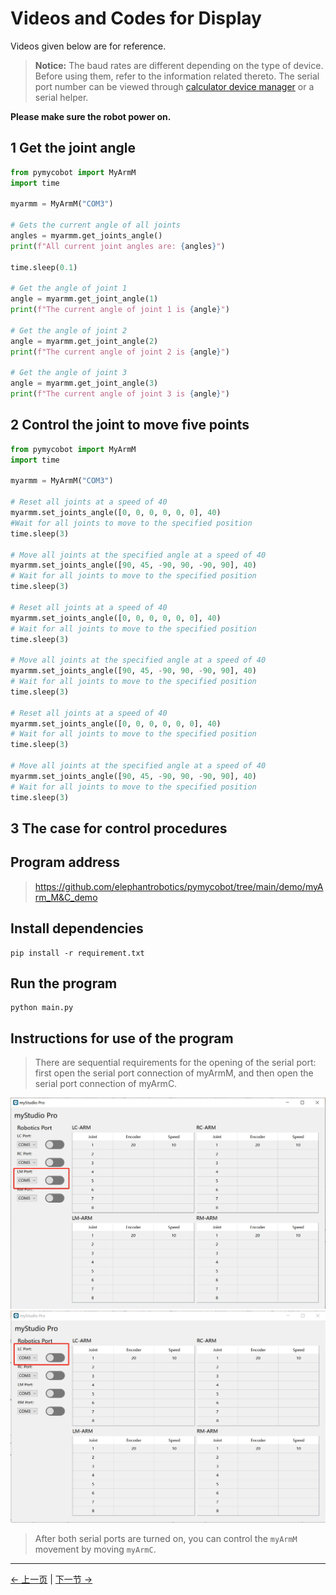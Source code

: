 # Videos and Codes for Display

Videos given below are for reference.

>  **Notice:** The baud rates are different depending on the type of device. Before using them, refer to the information related thereto. The serial port number can be viewed through [calculator device manager](https://docs.elephantrobotics.com/docs/gitbook-en/4-BasicApplication/4.1-myStudio/4.1.1-myStudio_download_driverinstalled.html#4113-how-to-distinguish-between-cp210x-chip-and-cp34x-chip) or a serial helper.

**Please make sure the robot power on.**


## 1 Get the joint angle

```python
from pymycobot import MyArmM
import time

myarmm = MyArmM("COM3")

# Gets the current angle of all joints
angles = myarmm.get_joints_angle()
print(f"All current joint angles are: {angles}")

time.sleep(0.1)

# Get the angle of joint 1
angle = myarmm.get_joint_angle(1)
print(f"The current angle of joint 1 is {angle}")

# Get the angle of joint 2
angle = myarmm.get_joint_angle(2)
print(f"The current angle of joint 2 is {angle}")

# Get the angle of joint 3
angle = myarmm.get_joint_angle(3)
print(f"The current angle of joint 3 is {angle}")
```

## 2 Control the joint to move five points

```python
from pymycobot import MyArmM
import time

myarmm = MyArmM("COM3")

# Reset all joints at a speed of 40
myarmm.set_joints_angle([0, 0, 0, 0, 0, 0], 40)
#Wait for all joints to move to the specified position
time.sleep(3)

# Move all joints at the specified angle at a speed of 40
myarmm.set_joints_angle([90, 45, -90, 90, -90, 90], 40)
# Wait for all joints to move to the specified position
time.sleep(3)

# Reset all joints at a speed of 40
myarmm.set_joints_angle([0, 0, 0, 0, 0, 0], 40)
# Wait for all joints to move to the specified position
time.sleep(3)

# Move all joints at the specified angle at a speed of 40
myarmm.set_joints_angle([90, 45, -90, 90, -90, 90], 40)
# Wait for all joints to move to the specified position
time.sleep(3)

# Reset all joints at a speed of 40
myarmm.set_joints_angle([0, 0, 0, 0, 0, 0], 40)
# Wait for all joints to move to the specified position
time.sleep(3)

# Move all joints at the specified angle at a speed of 40
myarmm.set_joints_angle([90, 45, -90, 90, -90, 90], 40)
# Wait for all joints to move to the specified position
time.sleep(3)
```

## 3 The case for control procedures

## Program address
> https://github.com/elephantrobotics/pymycobot/tree/main/demo/myArm_M&C_demo

## Install dependencies

```shell
pip install -r requirement.txt
```

## Run the program

```shell
python main.py
```

## Instructions for use of the program

> There are sequential requirements for the opening of the serial port: first open the serial port connection of myArmM, and then open the serial port connection of myArmC.

<img src="../../../resources/4-FunctionsAndApplications/6-SDKDevelopment/5.1 -BasedOnPythonDevelopmentAndUse/6_example/app_1.png" alt="7.1.1-7" style="zoom: 50%;" />

<img src="../../../resources/4-FunctionsAndApplications/6-SDKDevelopment/5.1 -BasedOnPythonDevelopmentAndUse/6_example/app_2.png" alt="7.1.1-1" style="zoom: 50%;" />

> After both serial ports are turned on, you can control the `myArmM` movement by moving `myArmC`.

---

[← 上一页](5_Handle_control.md) | [下一节 →](../5.2-DevelopmentAndUseBasedOnROS1/1_download.md)
